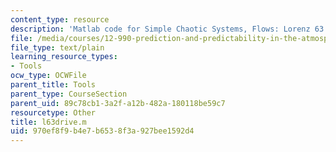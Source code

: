 ```yaml
---
content_type: resource
description: 'Matlab code for Simple Chaotic Systems, Flows: Lorenz 63'
file: /media/courses/12-990-prediction-and-predictability-in-the-atmosphere-and-oceans-spring-2003/970ef8f9b4e7b6538f3a927bee1592d4_l63drive.m
file_type: text/plain
learning_resource_types:
- Tools
ocw_type: OCWFile
parent_title: Tools
parent_type: CourseSection
parent_uid: 89c78cb1-3a2f-a12b-482a-180118be59c7
resourcetype: Other
title: l63drive.m
uid: 970ef8f9-b4e7-b653-8f3a-927bee1592d4
---
```


